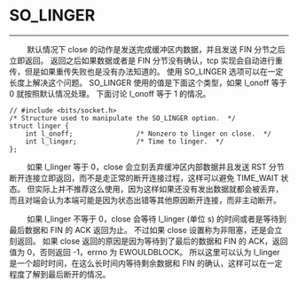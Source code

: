 # SO_LINGER
***

&emsp;&emsp;
默认情况下 close 的动作是发送完成缓冲区内数据，并且发送 FIN 分节之后立即返回。
返回之后如果数据或者是 FIN 分节没有确认，tcp 实现会自动进行重传，但是如果重传失败也是没有办法知道的。
使用 SO\_LINGER 选项可以在一定长度上解决这个问题。
SO\_LINGER 使用的值是下面这个类型，如果 l_onoff 等于 0 就按照默认情况处理。
下面讨论 l\_onoff 等于 1 的情况。

    // #include <bits/socket.h>
    /* Structure used to manipulate the SO_LINGER option.  */
    struct linger {
        int l_onoff;                /* Nonzero to linger on close.  */
        int l_linger;               /* Time to linger.  */
    };
  
&emsp;&emsp;
如果 l\_linger 等于 0，close 会立刻丢弃缓冲区内部数据并且发送 RST 分节断开连接立即返回，而不是走正常的断开连接过程，这样可以避免 TIME\_WAIT 状态。
但实际上并不推荐这么使用，因为这样如果还没有发出数据就都会被丢弃，而且对端会认为本端可能是因为状态出错等其他原因断开连接，而非主动断开。

&emsp;&emsp;
如果 l\_linger 不等于 0，close 会等待 l\_linger (单位 s) 的时间或者是等待到最后数据和 FIN 的 ACK 返回为止。
不过如果 close 设置称为非阻塞，还是会立刻返回。
如果 close 返回的原因是因为等待到了最后的数据和 FIN 的 ACK，返回值为 0，否则返回 -1，errno 为 EWOULDBLOCK。
所以这里可以认为 l\_linger 是一个超时时间，在这么长时间内等待剩余数据和 FIN 的确认，这样可以在一定程度了解到最后断开的情况。